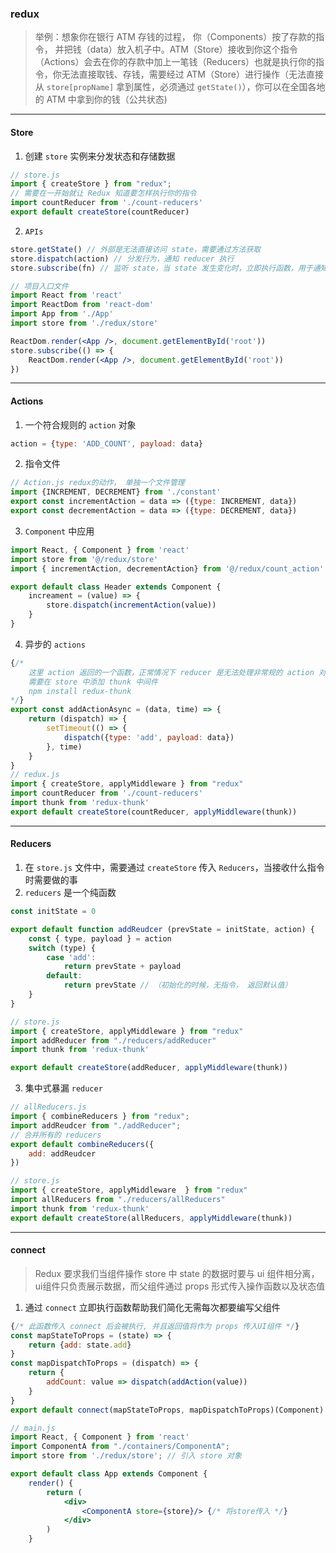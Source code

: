 ### redux
> 举例：想象你在银行 ATM 存钱的过程， 你（Components）按了存款的指令， 并把钱（data）放入机子中。ATM（Store）接收到你这个指令（Actions）会去在你的存款中加上一笔钱（Reducers）也就是执行你的指令，你无法直接取钱、存钱，需要经过 ATM（Store）进行操作（无法直接从 `store[propName]` 拿到属性，必须通过 `getState()`），你可以在全国各地的 ATM 中拿到你的钱（公共状态)

---

#### Store
1. 创建 `store` 实例来分发状态和存储数据

```jsx
// store.js 
import { createStore } from "redux"; 
// 需要在一开始就让 Redux 知道要怎样执行你的指令
import countReducer from './count-reducers' 
export default createStore(countReducer)
```

2. `APIs`

```jsx
store.getState() // 外部是无法直接访问 state，需要通过方法获取
store.dispatch(action) // 分发行为，通知 reducer 执行
store.subscribe(fn) // 监听 state，当 state 发生变化时，立即执行函数，用于通知视图更新

// 项目入口文件
import React from 'react'
import ReactDom from 'react-dom'
import App from './App'
import store from './redux/store'

ReactDom.render(<App />, document.getElementById('root'))
store.subscribe(() => {
    ReactDom.render(<App />, document.getElementById('root'))
})
```

---

#### Actions
1. 一个符合规则的 `action` 对象

```jsx
action = {type: 'ADD_COUNT', payload: data}
```

2. 指令文件

```jsx
// Action.js redux的动作， 单独一个文件管理 
import {INCREMENT, DECREMENT} from './constant' 
export const incrementAction = data => ({type: INCREMENT, data}) 
export const decrementAction = data => ({type: DECREMENT, data})
```

3. `Component` 中应用

```jsx
import React, { Component } from 'react' 
import store from '@/redux/store' 
import { incrementAction, decrementAction} from '@/redux/count_action'

export default class Header extends Component { 
    increament = (value) => { 
        store.dispatch(incrementAction(value))
    } 
}
```

4. 异步的 `actions`

```jsx
{/*
    这里 action 返回的一个函数，正常情况下 reducer 是无法处理非常规的 action 对象
    需要在 store 中添加 thunk 中间件
    npm install redux-thunk
*/}
export const addActionAsync = (data, time) => {
    return (dispatch) => {
        setTimeout(() => {
            dispatch({type: 'add', payload: data})
        }, time)
    }
}
// redux.js
import { createStore, applyMiddleware } from "redux"
import countReducer from './count-reducers' 
import thunk from 'redux-thunk'
export default createStore(countReducer, applyMiddleware(thunk))
```

---

#### Reducers

1. 在 `store.js` 文件中，需要通过 `createStore` 传入 `Reducers`，当接收什么指令时需要做的事
2. `reducers` 是一个纯函数

```jsx
const initState = 0 

export default function addReudcer (prevState = initState, action) {
    const { type, payload } = action
    switch (type) {
        case 'add':
            return prevState + payload
        default:
            return prevState // （初始化的时候，无指令， 返回默认值）
    }
}

// store.js
import { createStore, applyMiddleware } from "redux"
import addReducer from "./reducers/addReducer"
import thunk from 'redux-thunk'

export default createStore(addReducer, applyMiddleware(thunk))
```

3. 集中式暴漏 `reducer`

```jsx
// allReducers.js
import { combineReducers } from "redux";
import addReudcer from "./addReducer";
// 合并所有的 reducers
export default combineReducers({
    add: addReudcer
})

// store.js
import { createStore, applyMiddleware  } from "redux"
import allReducers from "./reducers/allReducers"
import thunk from 'redux-thunk'
export default createStore(allReducers, applyMiddleware(thunk))
```

---

#### connect
> Redux 要求我们当组件操作 store 中 state 的数据时要与 ui 组件相分离，ui组件只负责展示数据，而父组件通过 props 形式传入操作函数以及状态值

1. 通过 `connect` 立即执行函数帮助我们简化无需每次都要编写父组件

```jsx
{/* 此函数传入 connect 后会被执行, 并且返回值将作为 props 传入UI组件 */}
const mapStateToProps = (state) => {
    return {add: state.add}
}
const mapDispatchToProps = (dispatch) => {
    return {
        addCount: value => dispatch(addAction(value))
    }
}
export default connect(mapStateToProps, mapDispatchToProps)(Component)

// main.js
import React, { Component } from 'react'
import ComponentA from "./containers/ComponentA";
import store from './redux/store'; // 引入 store 对象

export default class App extends Component {
    render() {
        return (
            <div>
                <ComponentA store={store}/> {/* 将store传入 */}
            </div>
        )
    }

```


